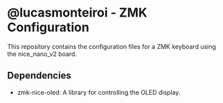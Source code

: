# @lucasmonteiroi - ZMK Configuration
This repository contains the configuration files for a ZMK keyboard using the nice_nano_v2 board.

## Dependencies

- zmk-nice-oled: A library for controlling the OLED display.
